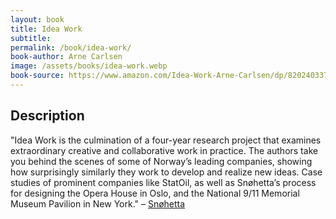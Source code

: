 ```yaml
---
layout: book
title: Idea Work
subtitle: 
permalink: /book/idea-work/
book-author: Arne Carlsen
image: /assets/books/idea-work.webp
book-source: https://www.amazon.com/Idea-Work-Arne-Carlsen/dp/8202403375
---
```


## Description

"Idea Work is the culmination of a four-year research project that examines extraordinary creative and collaborative work in practice. The authors take you behind the scenes of some of Norway’s leading companies, showing how surprisingly similarly they work to develop and realize new ideas. Case studies of prominent companies like StatOil, as well as Snøhetta’s process for designing the Opera House in Oslo, and the National 9/11 Memorial Museum Pavilion in New York." – [Snøhetta](https://snohetta.com/project/55-idea-work)
